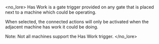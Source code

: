 <no_lore>
Has Work is a gate trigger provided on any gate that is placed next to a machine which could be operating.

When selected, the connected actions will only be activated when the adjacent machine has work it could be doing.

Note: Not all machines support the Has Work trigger.
</no_lore>